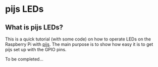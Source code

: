 pijs LEDs
=========

What is pijs LEDs?
------------------
This is a quick tutorial (with some code) on how to operate LEDs on the Raspberry Pi with [pijs](http://pijs.io/ "PiJS").
The main purpose is to show how easy it is to get pijs set up with the GPIO pins.

To be completed...
